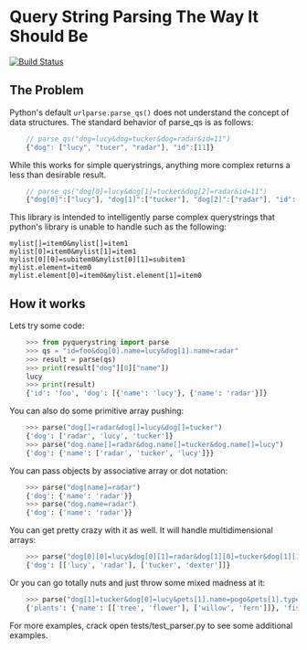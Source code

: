 # Query String Parsing The Way It Should Be

[![Build Status](https://secure.travis-ci.org/aventurella/pyquerystring.png?branch=master)](http://travis-ci.org/aventurella/pyquerystring)

## The Problem

Python's default `urlparse.parse_qs()` does not understand the concept of data structures.  The standard behavior of parse_qs is as follows:

```js
    // parse_qs("dog=lucy&dog=tucker&dog=radar&id=11")
	{"dog": ["lucy", "tucer", "radar"], "id":[11]}
```

While this works for simple querystrings, anything more complex returns a less than desirable result.

```js
	// parse_qs("dog[0]=lucy&dog[1]=tucker&dog[2]=radar&id=11")
	{"dog[0]":["lucy"], "dog[1]":["tucker"], "dog[2]":["radar"], "id":[11]}
```

This library is intended to intelligently parse complex querystrings that python's library is unable to handle such as the following:

```
mylist[]=item0&mylist[]=item1
mylist[0]=item0&mylist[1]=item1
mylist[0][0]=subitem0&mylist[0][1]=subitem1
mylist.element=item0
mylist.element[0]=item0&mylist.element[1]=item0
```

## How it works

Lets try some code:

```python
	>>> from pyquerystring import parse
	>>> qs = "id=foo&dog[0].name=lucy&dog[1].name=radar"
	>>> result = parse(qs)
	>>> print(result["dog"][0]["name"])
	lucy
	>>> print(result)
	{'id': 'foo', 'dog': [{'name': 'lucy'}, {'name': 'radar'}]}
```

You can also do some primitive array pushing:

```python
	>>> parse("dog[]=radar&dog[]=lucy&dog[]=tucker")
	{'dog': ['radar', 'lucy', 'tucker']}
	>>> parse("dog.name[]=radar&dog.name[]=tucker&dog.name[]=lucy")
	{'dog': {'name': ['radar', 'tucker', 'lucy']}}
```

You can pass objects by associative array or dot notation:

```python
	>>> parse("dog[name]=radar")
	{'dog': {'name': 'radar'}}
	>>> parse("dog.name=radar")
	{'dog': {'name': 'radar'}}
```

You can get pretty crazy with it as well.  It will handle multidimensional arrays:

```python
	>>> parse("dog[0][0]=lucy&dog[0][1]=radar&dog[1][0]=tucker&dog[1][1]=dexter")
	{'dog': [['lucy', 'radar'], ['tucker', 'dexter']]}
```

Or you can go totally nuts and just throw some mixed madness at it:

```python
	>>> parse("dog[1]=tucker&dog[0]=lucy&pets[1].name=pogo&pets[1].type=catz&pets[0].name=kiki&pets[0].type=cat&fish.name=robofish&fish.type=fishz&person.name[0]=adam&person.name[1]=adamz&plants.name[0][1]=flower&plants.name[0][0]=tree&plants.name[1][0]=willow&plants.name[1][1]=fern")
	{'plants': {'name': [['tree', 'flower'], ['willow', 'fern']]}, 'fish': {'type': 'fishz', 'name': 'robofish'}, 'dog': ['lucy', 'tucker'], 'person': {'name': ['adam', 'adamz']}, 'pets': [{'type': 'cat', 'name': 'kiki'}, {'type': 'catz', 'name': 'pogo'}]}
```




For more examples, crack open tests/test_parser.py to see some additional examples.
